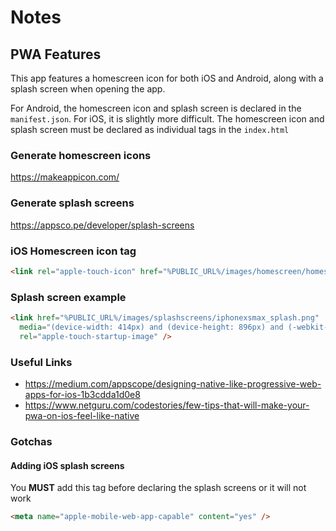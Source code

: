 # Notes

## PWA Features

This app features a homescreen icon for both iOS and Android, along with a splash screen when opening the app.

For Android, the homescreen icon and splash screen is declared in the `manifest.json`. For iOS, it is slightly more difficult. The homescreen icon and splash screen must be declared as individual tags in the `index.html`

### Generate homescreen icons

https://makeappicon.com/

### Generate splash screens

https://appsco.pe/developer/splash-screens

### iOS Homescreen icon tag

```html
<link rel="apple-touch-icon" href="%PUBLIC_URL%/images/homescreen/homescreen-background.png">
```

### Splash screen example

```html
<link href="%PUBLIC_URL%/images/splashscreens/iphonexsmax_splash.png"
  media="(device-width: 414px) and (device-height: 896px) and (-webkit-device-pixel-ratio: 3)"
  rel="apple-touch-startup-image" />
```

### Useful Links

- https://medium.com/appscope/designing-native-like-progressive-web-apps-for-ios-1b3cdda1d0e8
- https://www.netguru.com/codestories/few-tips-that-will-make-your-pwa-on-ios-feel-like-native

### Gotchas

#### Adding iOS splash screens

You **MUST** add this tag before declaring the splash screens or it will not work

```html
<meta name="apple-mobile-web-app-capable" content="yes" />
```
